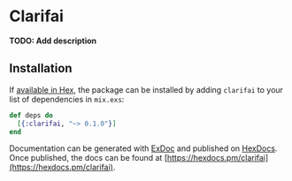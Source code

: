 # Clarifai

**TODO: Add description**

## Installation

If [available in Hex](https://hex.pm/docs/publish), the package can be installed
by adding `clarifai` to your list of dependencies in `mix.exs`:

```elixir
def deps do
  [{:clarifai, "~> 0.1.0"}]
end
```

Documentation can be generated with [ExDoc](https://github.com/elixir-lang/ex_doc)
and published on [HexDocs](https://hexdocs.pm). Once published, the docs can
be found at [https://hexdocs.pm/clarifai](https://hexdocs.pm/clarifai).

